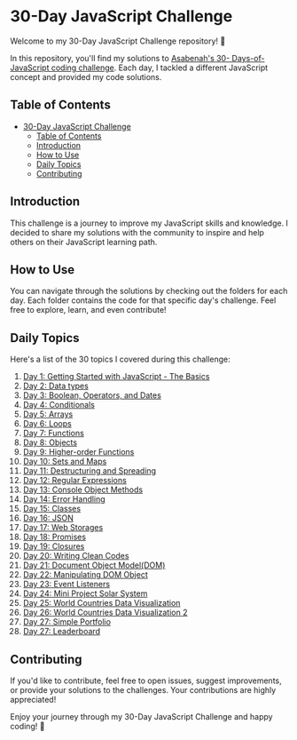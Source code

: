 # 30-Day JavaScript Challenge

Welcome to my 30-Day JavaScript Challenge repository! 🚀

In this repository, you'll find my solutions to <a href="https://github.com/Asabeneh/30-Days-Of-JavaScript/tree/master" target="_blank">Asabenah's 30- Days-of-JavaScript coding challenge</a>. Each day, I tackled a different JavaScript concept and provided my code solutions.

## Table of Contents

- [30-Day JavaScript Challenge](#30-day-javascript-challenge)
  - [Table of Contents](#table-of-contents)
  - [Introduction](#introduction)
  - [How to Use](#how-to-use)
  - [Daily Topics](#daily-topics)
  - [Contributing](#contributing)

## Introduction

This challenge is a journey to improve my JavaScript skills and knowledge. I decided to share my solutions with the community to inspire and help others on their JavaScript learning path.

## How to Use

You can navigate through the solutions by checking out the folders for each day. Each folder contains the code for that specific day's challenge. Feel free to explore, learn, and even contribute!

## Daily Topics

Here's a list of the 30 topics I covered during this challenge:

1. [Day 1: Getting Started with JavaScript - The Basics](Day1/day1.md)
2. [Day 2: Data types](Day2/day2.md)
3. [Day 3: Boolean, Operators, and Dates](Day3/day3.md)
4. [Day 4: Conditionals](Day4/day4.md)
5. [Day 5: Arrays](Day5/day5.md)
6. [Day 6:  Loops](Day6/day6.md)
7. [Day 7: Functions](Day7/day7.md)
8. [Day 8: Objects](Day8/day8.md)
9. [Day 9: Higher-order Functions](Day9/day9.md)
10. [Day 10: Sets and Maps](Day10/day10.md)
11. [Day 11: Destructuring and Spreading](Day11/day11.md)
12. [Day 12: Regular Expressions](Day12/day12.md)
13. [Day 13: Console Object Methods](Day13/day13.md)
14. [Day 14: Error Handling](Day14/day14.md)
15. [Day 15: Classes](Day15/day15.md)
16. [Day 16: JSON](Day16/day16.md)
17. [Day 17: Web Storages](Day17/day17.md)
18. [Day 18: Promises](Day18/day18.md)
19. [Day 19: Closures](Day19/day19.md)
20. [Day 20: Writing Clean Codes](Day20/day20.md)
21. [Day 21: Document Object Model(DOM)](Day21/day21.md)
22. [Day 22: Manipulating DOM Object](Day22/day22.md)
23. [Day 23: Event Listeners](Day23/day23.md)
24. [Day 24: Mini Project Solar System](Day24/day24.md)
25. [Day 25: World Countries Data Visualization](Day25/day25.md)
26. [Day 26: World Countries Data Visualization 2](Day26/day26.md)
27. [Day 27: Simple Portfolio](Day27/day27.md)
28. [Day 27: Leaderboard](Day28/day28.md)

## Contributing

If you'd like to contribute, feel free to open issues, suggest improvements, or provide your solutions to the challenges. Your contributions are highly appreciated!

Enjoy your journey through my 30-Day JavaScript Challenge and happy coding! 🎉
